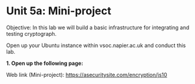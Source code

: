 # Unit 5a: Mini-project

Objective: In this lab we will build a basic infrastructure for integrating and testing cryptograph. 

Open up your Ubuntu instance within vsoc.napier.ac.uk and conduct this lab.

**1.	Open up the following page:**

Web link (Mini-project): https://asecuritysite.com/encryption/js10 

